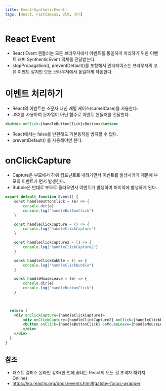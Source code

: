 ```yaml
---
title: Event(SyntheticEvent)
tags: [React, Fastcampus, 강좌, 정리]
---
```


# React Event

- React Event 핸들러는 모든 브라우저에서 이벤트를 동일하게 처리하기 위한 이벤트 래퍼 SynthenticEvent 객체를 전달받는다.
- stopPropagation(), preventDefault()를 포함해서 인터페이스는 브라우저의 고유 이벤트 같지만 모든 브라우저에서 동일하게 작동한다.

# 이벤트 처리하기

- React의 이벤트는 소문자 대신 캐멀 케이스(camelCase)를 사용한다.
- JSX를 사용하여 문자열이 아닌 함수로 이벤트 핸들러를 전달한다.

```jsx
<button onClick={handleButtonClick}>Button</button>
```

- React에서는 false를 반환해도 기본동작을 방지할 수 없다.
- preventDefault() 를 사용해야만 한다.

# onClickCapture

- Capture은 부모에서 하위 컴포넌트로 내려가면서 이벤트를 발생시키기 때문에 부모의 이벤트가 먼저 발생한다.
- Bubble은 반대로 부모로 올라오면서 이벤트가 발생하여 마지막에 발생하게 된다.

```jsx
export default function Event() {
    const handleButtonClick = (e) => {
        console.dir(e)
        console.log("handleButtonClick")
    }

    const handleClickCapture = () => {
        console.log("handleClickCapture")
    }

    const handleClickCapture2 = () => {
        console.log("handleClickCapture2")
    }

    const handleClickBubble = () => {
        console.log("handleClickBubble")
    }

    const handleMouseLeave = (e) => {
        console.dir(e)
        console.log("handleButtonClick")
    }

    

  return (
    <div onClickCapture={handleClickCapture}>
        <div onClickCapture={handleClickCapture2} onClick={handleClickBubble}>
        <button onClick={handleButtonClick} onMouseLeave={handleMouseLeave}>Button</button>
        </div>
    </div>
  )
}
```

## 참조

- 패스트 캠퍼스 온라인 강좌(한 번에 끝내는 React의 모든 것 초격자 패키지 Online)
- https://ko.reactjs.org/docs/events.html#gatsby-focus-wrapper